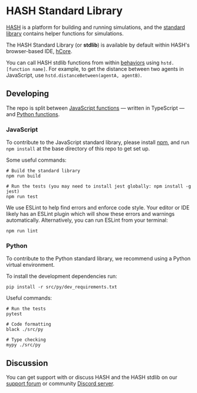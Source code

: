 # HASH Standard Library

[HASH](https://hash.ai) is a platform for building and running simulations, and the [standard library](https://hash.ai/docs/simulation/creating-simulations/behaviors) contains helper functions for simulations.

The HASH Standard Library (or **stdlib**) is available by default within HASH's browser-based IDE, [hCore](https://hash.ai/platform/core).

You can call HASH stdlib functions from within [behaviors](https://docs.hash.ai/core/behaviors) using `hstd.[function name]`. For example, to get the distance between two agents in JavaScript, use `hstd.distanceBetween(agentA, agentB)`.

## Developing

The repo is split between [JavaScript functions](https://github.com/hashintel/hash/tree/main/apps/engine/stdlib/src/ts) — written in TypeScript — and [Python functions](https://github.com/hashintel/hash/tree/main/apps/engine/stdlib/src/py).

### JavaScript

To contribute to the JavaScript standard library, please install [npm](https://www.npmjs.com/get-npm), and run `npm install` at the base directory of this repo to get set up.

Some useful commands:

```shell
# Build the standard library
npm run build

# Run the tests (you may need to install jest globally: npm install -g jest)
npm run test
```

We use ESLint to help find errors and enforce code style. Your editor or IDE likely has an ESLint plugin which will show these errors and warnings automatically. Alternatively, you can run ESLint from your terminal:

```shell
npm run lint
```

### Python

To contribute to the Python standard library, we recommend using a Python virtual
environment.

To install the development dependencies run:

```shell
pip install -r src/py/dev_requirements.txt
```

Useful commands:

```shell
# Run the tests
pytest

# Code formatting
black ./src/py

# Type checking
mypy ./src/py
```

## Discussion

You can get support with or discuss HASH and the HASH stdlib on our [support forum](https://hash.community/) or community [Discord server](https://hash.ai/discord).
